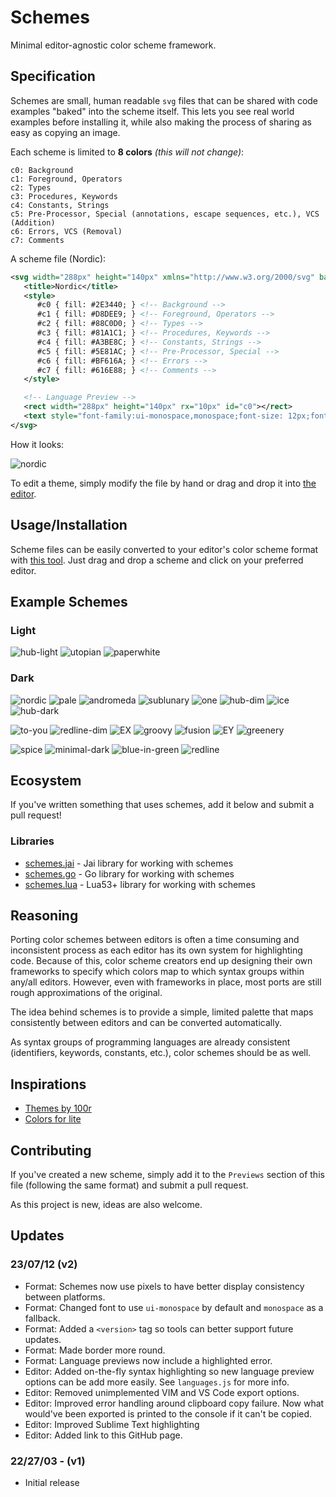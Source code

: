 # Schemes

Minimal editor-agnostic color scheme framework.


## Specification

Schemes are small, human readable `svg` files that can be shared with code examples
"baked" into the scheme itself. This lets you see real world examples before
installing it, while also making the process of sharing as easy as copying an image.

Each scheme is limited to **8 colors** *(this will not change)*:

```
c0: Background
c1: Foreground, Operators
c2: Types
c3: Procedures, Keywords
c4: Constants, Strings
c5: Pre-Processor, Special (annotations, escape sequences, etc.), VCS (Addition)
c6: Errors, VCS (Removal)
c7: Comments
```

A scheme file (Nordic):

```xml
<svg width="288px" height="140px" xmlns="http://www.w3.org/2000/svg" baseProfile="full" version="1.1">
   <title>Nordic</title>
   <style>
      #c0 { fill: #2E3440; } <!-- Background -->
      #c1 { fill: #D8DEE9; } <!-- Foreground, Operators -->
      #c2 { fill: #88C0D0; } <!-- Types -->
      #c3 { fill: #81A1C1; } <!-- Procedures, Keywords -->
      #c4 { fill: #A3BE8C; } <!-- Constants, Strings -->
      #c5 { fill: #5E81AC; } <!-- Pre-Processor, Special -->
      #c6 { fill: #BF616A; } <!-- Errors -->
      #c7 { fill: #616E88; } <!-- Comments -->
   </style>

   <!-- Language Preview -->
   <rect width="288px" height="140px" rx="10px" id="c0"></rect>
   <text style="font-family:ui-monospace,monospace;font-size: 12px;font-weight:400;" id="c1"><tspan x="5px" y="19px"><tspan id="c5">import</tspan> <tspan id="c3">"fmt"</tspan></tspan><tspan x="19px" y="33px"></tspan><tspan x="5px" y="47px"><tspan id="c3">type</tspan> Point <tspan id="c2">struct</tspan> {</tspan><tspan x="19px" y="61px">X, Y <tspan id="c2">float32</tspan></tspan><tspan x="5px" y="75px">}</tspan><tspan x="5px" y="89px"><tspan id="c3">func</tspan> <tspan id="c3">main</tspan>() {</tspan><tspan x="19px" y="103px">p := Point{ <tspan id="c6" style="text-decoration: underline wavy">x</tspan>: <tspan id="c3">10</tspan>, Y: <tspan id="c3">30</tspan> }</tspan><tspan x="19px" y="117px">fmt.printf(<tspan id="c3">"Point %v<tspan id="c5">\n</tspan>"</tspan>, p)</tspan><tspan x="5px" y="131px">} <tspan id="c7">// This is a comment</tspan></tspan></text>
</svg>
```

How it looks:

![nordic](previews/nordic.svg)


To edit a theme, simply modify the file by hand or drag and drop it into [the editor](https://judahcaruso.com/schemes).


## Usage/Installation

Scheme files can be easily converted to your editor's color scheme format
with [this tool](https://judahcaruso.com/schemes). Just drag and drop a scheme
and click on your preferred editor.


## Example Schemes

### Light

![hub-light](previews/hub-light.svg)
![utopian](previews/utopian.svg)
![paperwhite](previews/paperwhite.svg)


### Dark

![nordic](previews/nordic.svg)
![pale](previews/pale.svg)
![andromeda](previews/andromeda.svg)
![sublunary](previews/sublunary.svg)
![one](previews/one.svg)
![hub-dim](previews/hub-dim.svg)
![ice](previews/ice.svg)
![hub-dark](previews/hub-dark.svg)

![to-you](previews/to-you.svg)
![redline-dim](previews/redline-dim.svg)
![EX](previews/EX.svg)
![groovy](previews/groovy.svg)
![fusion](previews/fusion.svg)
![EY](previews/EY.svg)
![greenery](previews/greenery.svg)

![spice](previews/spice.svg)
![minimal-dark](previews/minimal-dark.svg)
![blue-in-green](previews/blue-in-green.svg)
![redline](previews/redline.svg)


## Ecosystem

If you've written something that uses schemes, add it below and submit a pull request!

### Libraries

- [schemes.jai](https://github.com/judah-caruso/schemes.jai) - Jai library for working with schemes
- [schemes.go](https://github.com/judah-caruso/schemes.go) - Go library for working with schemes
- [schemes.lua](https://github.com/judah-caruso/schemes.lua) - Lua53+ library for working with schemes


## Reasoning

Porting color schemes between editors is often a time consuming and inconsistent
process as each editor has its own system for highlighting code. Because of this,
color scheme creators end up designing their own frameworks to specify which
colors map to which syntax groups within any/all editors. However, even with
frameworks in place, most ports are still rough approximations of the original.

The idea behind schemes is to provide a simple, limited palette that maps
consistently between editors and can be converted automatically.

As syntax groups of programming languages are already consistent (identifiers, keywords, constants, etc.),
color schemes should be as well.


## Inspirations

- [Themes by 100r](https://github.com/hundredrabbits/Themes)
- [Colors for lite](https://github.com/rxi/lite-colors)


## Contributing

If you've created a new scheme, simply add it to the `Previews` section of 
this file (following the same format) and submit a pull request.

As this project is new, ideas are also welcome.


## Updates

### 23/07/12 (v2)
   - Format: Schemes now use pixels to have better display consistency between platforms.
   - Format: Changed font to use `ui-monospace` by default and `monospace` as a fallback.
   - Format: Added a `<version>` tag so tools can better support future updates.
   - Format: Made border more round.
   - Format: Language previews now include a highlighted error.
   - Editor: Added on-the-fly syntax highlighting so new language preview options can be add more easily. See `languages.js` for more info.
   - Editor: Removed unimplemented VIM and VS Code export options.
   - Editor: Improved error handling around clipboard copy failure. Now what would've been exported is printed to the console if it can't be copied.
   - Editor: Improved Sublime Text highlighting
   - Editor: Added link to this GitHub page.

### 22/27/03 - (v1)
   - Initial release

